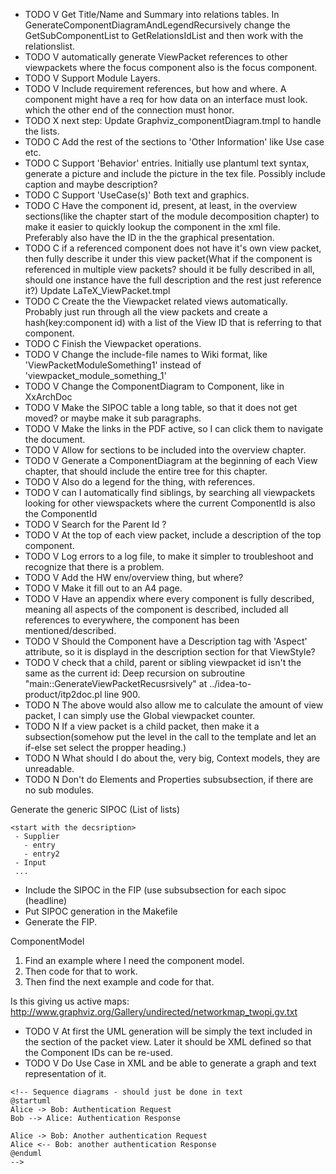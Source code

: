 * TODO V Get Title/Name and Summary into relations tables. In GenerateComponentDiagramAndLegendRecursively change the GetSubComponentList to GetRelationsIdList and then work with the relationslist.
* TODO V automatically generate ViewPacket references to other viewpackets where the focus component also is the focus component.
* TODO V Support Module Layers.
* TODO V Include requirement references, but how and where. A component might
  have a req for how data on an interface must look. which the other end of the
  connection must honor.
* TODO X next step: Update Graphviz_componentDiagram.tmpl to handle the lists.
* TODO C Add the rest of the sections to 'Other Information' like Use case etc.
* TODO C Support 'Behavior' entries. Initially use plantuml text syntax, generate a picture and include the picture in the tex file. Possibly include caption and maybe description?
* TODO C Support 'UseCase(s)' Both text and graphics.
* TODO C Have the component id, present, at least, in the overview sections(like the chapter start of the module decomposition chapter) to make it easier to quickly lookup the component in the xml file. Preferably also have the ID in the the graphical presentation.
* TODO C if a referenced component does not have it's own view packet, then fully describe it under this view packet(What if the component is referenced in multiple view packets? should it be fully described in all, should one instance have the full description and the rest just reference it?) Update LaTeX_ViewPacket.tmpl
* TODO C Create the the Viewpacket related views automatically. Probably just run through all the view packets and create a hash(key:component id) with a list of the View ID that is referring to that component.
* TODO C Finish the Viewpacket operations.
* TODO V Change the include-file names to Wiki format, like 'ViewPacketModuleSomething1' instead of 'viewpacket_module_something_1'
* TODO V Change the ComponentDiagram to Component, like in XxArchDoc
* TODO V Make the SIPOC table a long table, so that it does not get moved? or maybe make it sub paragraphs.
* TODO V Make the links in the PDF active, so I can click them to navigate the document.
* TODO V Allow for sections to be included into the overview chapter.
* TODO V Generate a ComponentDiagram at the beginning of each View chapter, that should include the entire tree for this chapter.
* TODO V  Also do a legend for the thing, with references.
* TODO V can I automatically find siblings, by searching all viewpackets looking for other viewspackets where the current ComponentId is also the ComponentId
* TODO V Search for the Parent Id ?
* TODO V At the top of each view packet, include a description of the top component.
* TODO V Log errors to a log file, to make it simpler to troubleshoot and recognize that there is a problem.
* TODO V Add the HW env/overview thing, but where?
* TODO V Make it fill out to an A4 page.
* TODO V Have an appendix where every component is fully described, meaning all aspects of the component is described, included all references to everywhere, the component has been mentioned/described.
* TODO V Should the Component have a Description tag with 'Aspect' attribute, so it is displayd in the description section for that ViewStyle?
* TODO V check that a child, parent or sibling viewpacket id isn't the same as the current id: Deep recursion on subroutine "main::GenerateViewPacketRecusrsively" at ../idea-to-product/itp2doc.pl line 900.
* TODO N  The above would also allow me to calculate the amount of view packet, I can simply use the Global viewpacket counter.
* TODO N If a view packet is a child packet, then make it a subsection(somehow put the level in the call to the template and let an if-else set select the propper heading.)
* TODO N What should I do about the, very big, Context models, they are unreadable.
* TODO N Don't do Elements and Properties subsubsection, if there are no sub modules.

Generate the generic SIPOC
 (List of lists)
~~~
<start with the decsription>
 - Supplier
   - entry
   - entry2
 - Input
 ...
~~~

* Include the SIPOC in the FIP (use subsubsection for each sipoc (headline)
* Put SIPOC generation in the Makefile
* Generate the FIP.

ComponentModel
1. Find an example where I need the component model.
2. Then code for that to work.
3. Then find the next example and code for that.

Is this giving us active maps: http://www.graphviz.org/Gallery/undirected/networkmap_twopi.gv.txt

* TODO V At first the UML generation will be simply the text included in the section of the packet view. Later it should be XML defined so that the Component IDs can be re-used.
* TODO V Do Use Case in XML and be able to generate a graph and text representation of it.

~~~
<!-- Sequence diagrams - should just be done in text
@startuml
Alice -> Bob: Authentication Request
Bob --> Alice: Authentication Response

Alice -> Bob: Another authentication Request
Alice <-- Bob: another authentication Response
@enduml
-->
~~~
